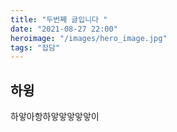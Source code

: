```yaml
---
title: "두번째 글입니다 "
date: "2021-08-27 22:00"
heroimage: "/images/hero_image.jpg"
tags: "잡담"
---
```


## 하윙

하앟아항하앟앟앟앟앟이
